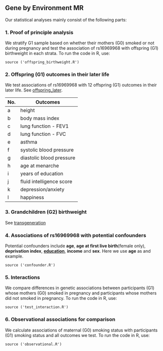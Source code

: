 ## Gene by Environment MR

Our statistical analyses mainly consist of the following parts:

### 1. Proof of principle analysis

We stratify G1 sample based on whether their mothers (G0) smoked or not during pregnancy and test the association of rs16969968 with offspring (G1) birthweight in each strata. To run the code in R, use:

```
source ('offspring_birthweight.R')
```

### 2. Offspring (G1) outcomes in their later life

We test associations of rs16969968 with 12 offspring (G1) outcomes in their later life. See [offspring_later](https://github.com/MRCIEU/MR-maternal-smoking/tree/master/mr_analysis/offspring_later).

|No.|Outcomes|
|---|---|
|a|height|
|b|body mass index|
|c|lung function - FEV1|
|d|lung function - FVC|
|e|asthma|
|f|systolic blood pressure|
|g|diastolic blood pressure|
|h|age at menarche|
|i|years of education| 
|j|fluid intelligence score|
|k|depression/anxiety|
|l|happiness|

### 3. Grandchildren (G2) birthweight

See [transgeneration](https://github.com/MRCIEU/MR-maternal-smoking/tree/master/mr_analysis/transgeneration)

### 4. Associations of rs16969968 with potential confounders

Potential confounders include **age**, **age at first live birth**(female only), **deprivation index**, [**education**](https://github.com/MRCIEU/MR-maternal-smoking/blob/master/mr_analysis/offspring_later/i_education.R), **income** and **sex**. Here we use **age** as and example.

```
source ('confounder.R') 
```
### 5. Interactions 

We compare differences in genetic associations between participants (G1) whose mothers (G0) smoked in pregnancy and participants whose mothers did not smoked in pregnancy. To run the code in R, use:

```
source ('test_interaction.R') 
```
### 6. Observational associations for comparison

We calculate associations of maternal (G0) smoking status with participants (G1) smoking status and all outcomes we test. To run the code in R, use:
```
source ('observational.R') 
```
